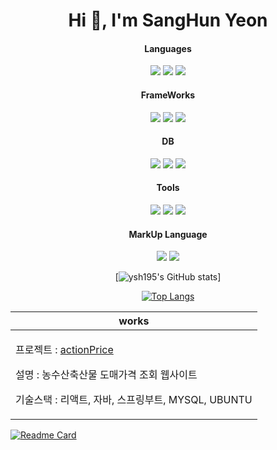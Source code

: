<div align="center" width=100%>  
  <h1 align="center">Hi 👋, I'm SangHun Yeon</h1>

  <h4>Languages</h4>
  <p align="center">
    <img src="https://img.shields.io/badge/java-007396?style=for-the-badge&logo=OpenJDK&logoColor=white">
    <img src="https://img.shields.io/badge/Python-3776AB?style=for-the-badge&logo=Python&logoColor=white">
    <img src="https://img.shields.io/badge/JavaScript-F7DF1E?style=for-the-badge&logo=JavaScript&logoColor=white">  
  </p>
    
  
  <h4>FrameWorks</h4>
  <p align="center">
    <img src="https://img.shields.io/badge/springboot-6DB33F?style=for-the-badge&logo=springboot&logoColor=white">
    <img src="https://img.shields.io/badge/django-092E20?style=for-the-badge&logo=django&logoColor=white">
    <img src="https://img.shields.io/badge/nestjs-E0234E?style=for-the-badge&logo=nestjs&logoColor=white">  
  </p>
  
  <h4>DB</h4>
  <p align="center">  
    <img src="https://img.shields.io/badge/mysql-4479A1?style=for-the-badge&logo=mysql&logoColor=white">
    <img src="https://img.shields.io/badge/oracle-F80000?style=for-the-badge&logo=oracle&logoColor=white">
    <img src="https://img.shields.io/badge/mongodb-47A248?style=for-the-badge&logo=mongodb&logoColor=white">
    
  </p>
  
  <h4>Tools</h4>
  <p align="center">  
    <img src="https://img.shields.io/badge/docker-2496ED?style=for-the-badge&logo=docker&logoColor=white"> 
    <img src="https://img.shields.io/badge/git-F05032?style=for-the-badge&logo=git&logoColor=white">
    <img src="https://img.shields.io/badge/github-181717?style=for-the-badge&logo=github&logoColor=white">
  </p>
  
  <h4>MarkUp Language</h4>
  <p align="center">
    <img src="https://img.shields.io/badge/html5-E34F26?style=for-the-badge&logo=html5&logoColor=white">
    <img src="https://img.shields.io/badge/css3-1572B6?style=for-the-badge&logo=css3&logoColor=white">
  </p>

  <div>

  [![ysh195's GitHub stats](https://github-readme-stats.vercel.app/api?username=ysh195&show_icons=true&theme=radical)]
    
  </div>

  
  <div>

[![Top Langs](https://github-readme-stats.vercel.app/api/top-langs/?username=ysh195)](https://github.com/anuraghazra/github-readme-stats)   
    
  </div>

  <table width=100%>
    <theader>
      <tr>
        <th>
          works
        </th>
      </tr>
    </th>
    <tbody>
      <tr>
        <td>
          <p>프로젝트 : <a href="https://github.com/ysh195/actionPrice-portfolio.git">actionPrice</a></p>
          <p>설명 : 농수산축산물 도매가격 조회 웹사이트</p>
          <p>기술스택 : 리액트, 자바, 스프링부트, MYSQL, UBUNTU</p>
        </td>
      </tr>
    </tbody>
  </table>
    
</div>

[![Readme Card](https://github-readme-stats.vercel.app/api/pin/?username=anuraghazra&repo=github-readme-stats)](https://github.com/anuraghazra/github-readme-stats)
